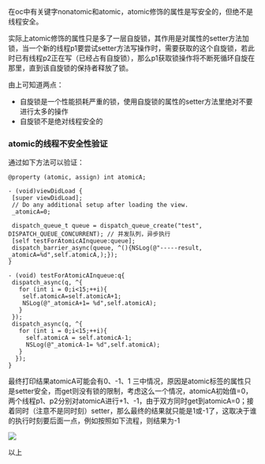 在oc中有关键字nonatomic和atomic，atomic修饰的属性是写安全的，但绝不是线程安全。

实际上atomic修饰的属性只是多了一层自旋锁，其作用是对属性的setter方法加锁，当一个新的线程p1要尝试setter方法写操作时，需要获取的这个自旋锁，若此时已有线程p2正在写（已经占有自旋锁），那么p1获取锁操作将不断死循环自旋在那里，直到该自旋锁的保持者释放了锁。

由上可知道两点：

- 自旋锁是一个性能损耗严重的锁，使用自旋锁的属性的setter方法里绝对不要进行太多的操作
- 自旋锁不是绝对线程安全的

### atomic的线程不安全性验证

通过如下方法可以验证：

```
@property (atomic, assign) int atomicA;

- (void)viewDidLoad {
 [super viewDidLoad];
 // Do any additional setup after loading the view.
 _atomicA=0;
 
 dispatch_queue_t queue = dispatch_queue_create("test", DISPATCH_QUEUE_CONCURRENT); // 并发队列，异步执行
 [self testForAtomicAInqueue:queue];
 dispatch_barrier_async(queue, ^(){NSLog(@"-----result, _atomicA=%d",self.atomicA,);}); 
}

- (void) testForAtomicAInqueue:q{
 dispatch_async(q, ^{
   for (int i = 0;i<15;++i){
    self.atomicA=self.atomicA+1;
    NSLog(@"_atomicA+1= %d",self.atomicA);
   }
 });
 dispatch_async(q, ^{
   for (int i = 0;i<15;++i){
     self.atomicA = self.atomicA-1;
     NSLog(@"_atomicA-1= %d",self.atomicA);
   }
  });
}
```

最终打印结果atomicA可能会有0、-1、1 三中情况，原因是atomic标签的属性只是setter安全，而get则没有锁的限制，考虑这么一个情况，atomicA初始值=0，两个线程p1、p2分别对atomicA进行+1、-1，由于双方同时get到atomicA=0；接着同时（注意不是同时刻）setter，那么最终的结果就只能是1或-1了，这取决于谁的执行时刻要后面一点，例如按照如下流程，则结果为-1

![](/img/01-13.jpg)

以上